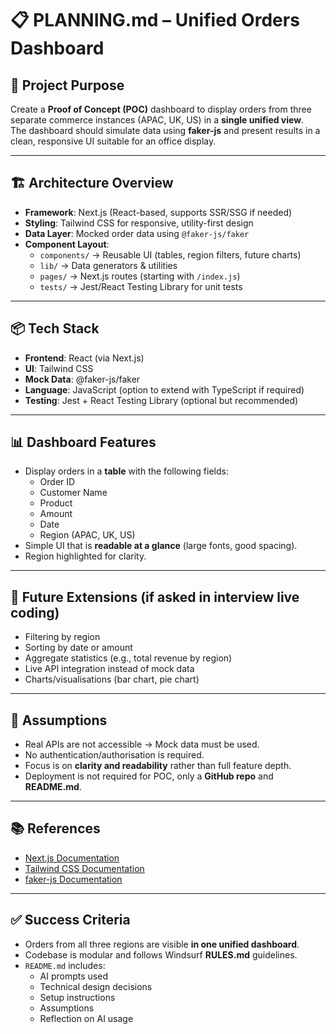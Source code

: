 # 📋 PLANNING.md – Unified Orders Dashboard

## 🎯 Project Purpose
Create a **Proof of Concept (POC)** dashboard to display orders from three separate commerce instances (APAC, UK, US) in a **single unified view**.  
The dashboard should simulate data using **faker-js** and present results in a clean, responsive UI suitable for an office display.

---

## 🏗️ Architecture Overview
- **Framework**: Next.js (React-based, supports SSR/SSG if needed)
- **Styling**: Tailwind CSS for responsive, utility-first design
- **Data Layer**: Mocked order data using `@faker-js/faker`
- **Component Layout**:
  - `components/` → Reusable UI (tables, region filters, future charts)
  - `lib/` → Data generators & utilities
  - `pages/` → Next.js routes (starting with `/index.js`)
  - `tests/` → Jest/React Testing Library for unit tests

---

## 📦 Tech Stack
- **Frontend**: React (via Next.js)
- **UI**: Tailwind CSS
- **Mock Data**: @faker-js/faker
- **Language**: JavaScript (option to extend with TypeScript if required)
- **Testing**: Jest + React Testing Library (optional but recommended)

---

## 📊 Dashboard Features
- Display orders in a **table** with the following fields:
  - Order ID  
  - Customer Name  
  - Product  
  - Amount  
  - Date  
  - Region (APAC, UK, US)  
- Simple UI that is **readable at a glance** (large fonts, good spacing).
- Region highlighted for clarity.

---

## 🧩 Future Extensions (if asked in interview live coding)
- Filtering by region
- Sorting by date or amount
- Aggregate statistics (e.g., total revenue by region)
- Live API integration instead of mock data
- Charts/visualisations (bar chart, pie chart)

---

## 📝 Assumptions
- Real APIs are not accessible → Mock data must be used.
- No authentication/authorisation is required.
- Focus is on **clarity and readability** rather than full feature depth.
- Deployment is not required for POC, only a **GitHub repo** and **README.md**.

---

## 📚 References
- [Next.js Documentation](https://nextjs.org/docs)
- [Tailwind CSS Documentation](https://tailwindcss.com/docs)
- [faker-js Documentation](https://fakerjs.dev/)

---

## ✅ Success Criteria
- Orders from all three regions are visible **in one unified dashboard**.
- Codebase is modular and follows Windsurf **RULES.md** guidelines.
- `README.md` includes:
  - AI prompts used
  - Technical design decisions
  - Setup instructions
  - Assumptions
  - Reflection on AI usage


